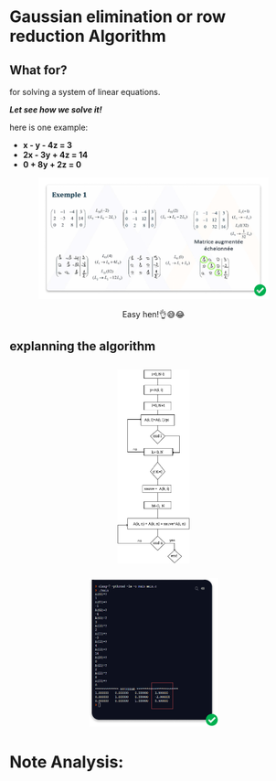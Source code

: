 # Gaussian elimination or row reduction Algorithm 

<h2> What for?</h2>

for solving a system of linear equations.



***Let see how we solve it!*** 

here is one example:

- <strong>x  -  y - 4z  =  3</strong><br>
- <strong>2x - 3y + 4z  = 14</strong><br>
- <strong>0  + 8y + 2z  =  0</strong>

<p align="center">
  <img alt="calcul" src="images/calcul.png" width="80%">
</p>

<p align="center">Easy hen!👌😅😂</p>

<h2>explanning the algorithm<h2/>  
<p align="center">
  <img alt="calcul" src="images/organigram.png" width="25%">
</p>
<p align="center">
  <img alt="calcul" src="images/compiled.png" width="45%">
</p>

# Note Analysis:
